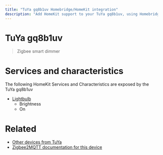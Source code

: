 ```yaml
---
title: "TuYa gq8b1uv Homebridge/HomeKit integration"
description: "Add HomeKit support to your TuYa gq8b1uv, using Homebridge, Zigbee2MQTT and homebridge-z2m."
---
```

<!---
This file has been GENERATED using src/docgen/docgen.ts
DO NOT EDIT THIS FILE MANUALLY!
-->
# TuYa gq8b1uv
> Zigbee smart dimmer


# Services and characteristics
The following HomeKit Services and Characteristics are exposed by
the TuYa gq8b1uv

* [Lightbulb](../../light.md)
  * Brightness
  * On


# Related
* [Other devices from TuYa](../index.md#tuya)
* [Zigbee2MQTT documentation for this device](https://www.zigbee2mqtt.io/devices/gq8b1uv.html)